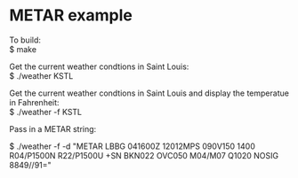 # METAR example

To build:<br />
$ make<br />

Get the current weather condtions in Saint Louis:<br />
$ ./weather KSTL

Get the current weather condtions in Saint Louis and display the temperatue in Fahrenheit:<br />
$ ./weather -f KSTL

Pass in a METAR string:

$ ./weather -f -d "METAR LBBG 041600Z 12012MPS 090V150 1400 R04/P1500N R22/P1500U +SN BKN022 OVC050 M04/M07 Q1020 NOSIG 8849//91="

